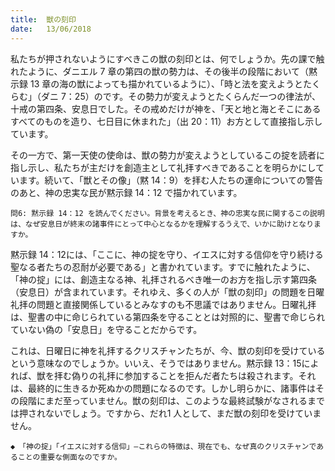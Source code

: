 ```yaml
---
title:  獣の刻印
date:   13/06/2018
---
```


私たちが押されないようにすべきこの獣の刻印とは、何でしょうか。先の課で触れたように、ダニエル 7 章の第四の獣の勢力は、その後半の段階において（黙示録 13 章の海の獣によっても描かれているように）、「時と法を変えようとたくらむ」（ダニ 7：25）のです。その勢力が変えようとたくらんだ一つの律法が、十戒の第四条、安息日でした。その戒めだけが神を、「天と地と海とそこにあるすべてのものを造り、七日目に休まれた」（出 20：11）お方として直接指し示しています。

その一方で、第一天使の使命は、獣の勢力が変えようとしているこの掟を読者に指し示し、私たちが主だけを創造主として礼拝すべきであることを明らかにしています。続いて、「獣とその像」（黙 14：9）を拝む人たちの運命についての警告のあと、神の忠実な民が黙示録 14：12 で描かれています。

`問6: 黙示録 14：12 を読んでください。背景を考えるとき、神の忠実な民に関するこの説明は、なぜ安息日が終末の諸事件にとって中心となるかを理解するうえで、いかに助けとなりますか。`

黙示録 14：12には、「ここに、神の掟を守り、イエスに対する信仰を守り続ける聖なる者たちの忍耐が必要である」と書かれています。すでに触れたように、「神の掟」には、創造主なる神、礼拝されるべき唯一のお方を指し示す第四条（安息日）が含まれています。それゆえ、多くの人が「獣の刻印」の問題を日曜礼拝の問題と直接関係しているとみなすのも不思議ではありません。日曜礼拝は、聖書の中に命じられている第四条を守ることとは対照的に、聖書で命じられていない偽の「安息日」を守ることだからです。

これは、日曜日に神を礼拝するクリスチャンたちが、今、獣の刻印を受けているという意味なのでしょうか。いいえ、そうではありません。黙示録 13：15によれば、獣を拝む偽りの礼拝に参加することを拒んだ者たちは殺されます。それは、最終的に生きるか死ぬかの問題になるのです。しかし明らかに、諸事件はその段階にまだ至っていません。獣の刻印は、このような最終試験がなされるまでは押されないでしょう。ですから、だれ1 人として、まだ獣の刻印を受けていません。

`◆　「神の掟」「イエスに対する信仰」―これらの特徴は、現在でも、なぜ真のクリスチャンであることの重要な側面なのですか。`